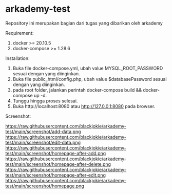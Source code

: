 # arkademy-test
Repository ini merupakan bagian dari tugas yang dibarikan oleh arkademy

Requirement:
1. docker >= 20.10.5
2. docker-compose >= 1.28.6

Installation:
1. Buka file docker-compose.yml, ubah value MYSQL_ROOT_PASSWORD sesuai dengan yang diinginkan. 
2. Buka file public_html/config.php, ubah value $databasePassword sesuai dengan yang diinginkan.
3. pada root folder, jalankan perintah docker-compose build && docker-compose up -d.
4. Tunggu hingga proses selesai.
5. Buka http://localhost:8080 atau http://127.0.0.1:8080 pada browser.

Screenshot:

https://raw.githubusercontent.com/blackjokie/arkademy-test/main/screenshot/add-data.png
https://raw.githubusercontent.com/blackjokie/arkademy-test/main/screenshot/edit-data.png
https://raw.githubusercontent.com/blackjokie/arkademy-test/main/screenshot/homepage-after-add.png
https://raw.githubusercontent.com/blackjokie/arkademy-test/main/screenshot/homepage-after-delete.png
https://raw.githubusercontent.com/blackjokie/arkademy-test/main/screenshot/homepage-after-edit.png
https://raw.githubusercontent.com/blackjokie/arkademy-test/main/screenshot/homepage.png